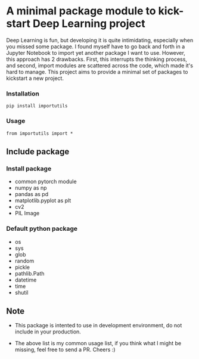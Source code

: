 # A minimal package module to kick-start Deep Learning project

Deep Learning is fun, but developing it is quite intimidating, especially when you missed some package. I found myself have to go back and forth in a Jupyter Notebook to import yet another package I want to use. However, this approach has 2 drawbacks. First, this interrupts the thinking process, and second, import modules are scattered across the code, which made it's hard to manage. This project aims to provide a minimal set of packages to kickstart a new project.

### Installation

```
pip install importutils
```

### Usage

```
from importutils import *
```

## Include package

### Install package
- common pytorch module
- numpy as np
- pandas as pd
- matplotlib.pyplot as plt
- cv2
- PIL Image

### Default python package
- os
- sys
- glob
- random
- pickle
- pathlib.Path
- datetime
- time
- shutil

## Note

- This package is intented to use in development environment, do not include in your production.

- The above list is my common usage list, if you think what I might be missing, feel free to send a PR. Cheers :)


